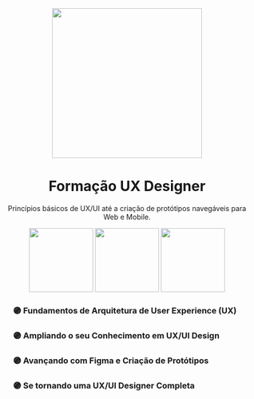<div align="center">
  <img src="https://assets.dio.me/SpxOVwDjvWVCznHWNS8vWtBQV8bqs2456GSOVMZ1Fvk/f:webp/h:120/q:80/L3RyYWNrcy8wYjVjNDgwOS0yMzM5LTQ3ZTctYjlkZi01NjM1OWU0NGFjMWEucG5n" width="300px" height="300px">
  <h1>Formação UX Designer</h1>
</div>
<p align="center">Princípios básicos de UX/UI até a criação de protótipos navegáveis para Web e Mobile.</p>
<div align="center">
  <img src="https://static-00.iconduck.com/assets.00/apps-figma-icon-2048x2048-ctjj5ab7.png" width="128px" height="128px">
  <img src="https://cdn-icons-png.flaticon.com/512/8448/8448634.png" width="128px" height="128px">
  <img src="https://cdn-icons-png.flaticon.com/512/2620/2620777.png" width="128px" height="128px">
</div>

<div>
  <ul>
    <h3> 🟣 Fundamentos de Arquitetura de User Experience (UX)
    <h3> 🟣 Ampliando o seu Conhecimento em UX/UI Design
    <h3> 🟣 Avançando com Figma e Criação de Protótipos
    <h3> 🟣 Se tornando uma UX/UI Designer Completa
  </ul>
</div>
